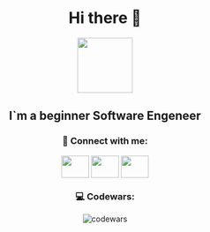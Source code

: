 
<div id="header" align="center">
  <h1>
    Hi there 👋
  </h1> 
  <img src="https://i.giphy.com/media/Ll22OhMLAlVDb8UQWe/giphy.webp" width="100"/>
  <div id="badges">
    
## I`m  a beginner Software Engeneer
    
### 🤝 Connect with me:

  <div id="badges">
  <a href="https://instagram.com/zhenyagamidova" target="blank"><img align="center" src="https://raw.githubusercontent.com/rahuldkjain/github-profile-readme-generator/master/src/images/icons/Social/instagram.svg"  height="40" width="50"/></a>
  <a href="https://t.me/EvgeniiaGamidova" target="blank"><img align="center" src="https://upload.wikimedia.org/wikipedia/commons/8/83/Telegram_2019_Logo.svg"
 height="40" width="50"></a>
  <a href="https://twitter.com/zhenyagamidova" target="blank"><img align="center" src="https://raw.githubusercontent.com/rahuldkjain/github-profile-readme-generator/master/src/images/icons/Social/twitter.svg" height="40" width="50" /></a>
   </div>
  
### 💻 Codewars:
![codewars](https://www.codewars.com/users/EvgeniiaGamidova/badges/large)
